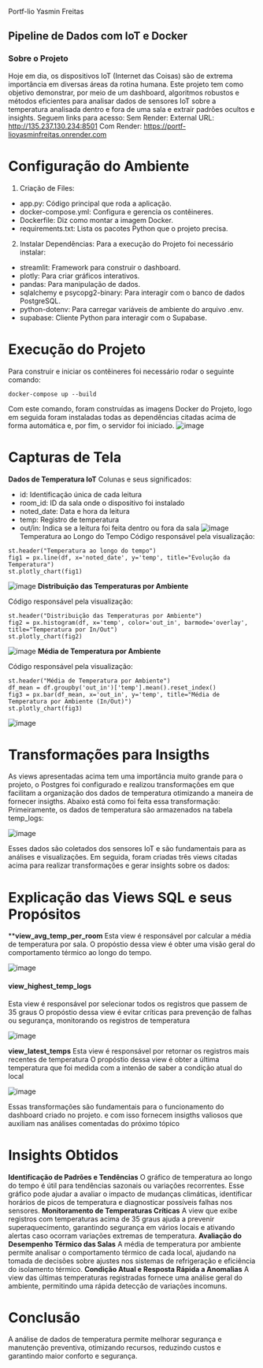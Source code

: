 Portf-lio Yasmin Freitas

## Pipeline de Dados com IoT e Docker
### Sobre o Projeto
Hoje em dia, os dispositivos IoT (Internet das Coisas) são de extrema importância em diversas áreas da rotina humana. Este projeto tem como objetivo demonstrar, por meio de um dashboard, algoritmos robustos e métodos eficientes para analisar dados de sensores IoT sobre a temperatura analisada dentro e fora de uma sala e extrair padrões ocultos e insights.
Seguem links para acesso:
Sem Render: External URL: http://135.237.130.234:8501
Com Render: https://portf-lioyasminfreitas.onrender.com
# Configuração do Ambiente
1. Criação de Files:
- app.py: Código principal que roda a aplicação.
- docker-compose.yml: Configura e gerencia os contêineres.
- Dockerfile: Diz como montar a imagem Docker.
- requirements.txt: Lista os pacotes Python que o projeto precisa.
2. Instalar Dependências:
Para a execução do Projeto foi necessário instalar:
- streamlit: Framework para construir o dashboard.
- plotly: Para criar gráficos interativos.
- pandas: Para manipulação de dados.
- sqlalchemy e psycopg2-binary: Para interagir com o banco de dados PostgreSQL.
- python-dotenv: Para carregar variáveis de ambiente do arquivo .env.
- supabase: Cliente Python para interagir com o Supabase.
# Execução do Projeto
Para construir e iniciar os contêineres foi necessário rodar o seguinte comando:
```
docker-compose up --build
```
Com este comando, foram construídas as imagens Docker do Projeto, logo em seguida foram instaladas todas as dependências citadas acima de forma automática e, por fim, o servidor foi iniciado.
![image](https://github.com/user-attachments/assets/e6994a24-df5a-4e4e-b9a4-6ffc8e27c229)
# Capturas de Tela
**Dados de Temperatura IoT**
Colunas e seus significados:
- id: Identificação única de cada leitura
- room_id: ID da sala onde o dispositivo foi instalado
- noted_date: Data e hora da leitura
- temp: Registro de temperatura
- out/in: Indica se a leitura foi feita dentro ou fora da sala
![image](https://github.com/user-attachments/assets/e490e6df-eb38-4c83-8a55-368b3a6f9761)
Temperatura ao Longo do Tempo
Código responsável pela visualização:
```
st.header("Temperatura ao longo do tempo")
fig1 = px.line(df, x='noted_date', y='temp', title="Evolução da Temperatura")
st.plotly_chart(fig1)
```
![image](https://github.com/user-attachments/assets/38b7c1bd-f06c-455f-a604-f89b005e76f7)
**Distribuição das Temperaturas por Ambiente**

Código responsável pela visualização:
```
st.header("Distribuição das Temperaturas por Ambiente")
fig2 = px.histogram(df, x='temp', color='out_in', barmode='overlay', title="Temperatura por In/Out")
st.plotly_chart(fig2)
```
![image](https://github.com/user-attachments/assets/2952c61b-11bf-4008-8f0e-99522d577cf8)
**Média de Temperatura por Ambiente**

Código responsável pela visualização:
```
st.header("Média de Temperatura por Ambiente")
df_mean = df.groupby('out_in')['temp'].mean().reset_index()
fig3 = px.bar(df_mean, x='out_in', y='temp', title="Média de Temperatura por Ambiente (In/Out)")
st.plotly_chart(fig3)
```
![image](https://github.com/user-attachments/assets/bf06d163-1821-4a34-acef-65aaab93f262)
# Transformações para Insigths
As views apresentadas acima tem uma importância muito grande para o projeto, o Postgres foi configurado e realizou transformações em que facilitam a organização dos dados de temperatura otimizando a maneira de fornecer insigths. Abaixo está como foi feita essa transformação:
Primeiramente, os dados de temperatura são armazenados na tabela temp_logs:

![image](https://github.com/user-attachments/assets/46a7cf28-b1ea-4a89-b85c-a073daa9a222)

Esses dados são coletados dos sensores IoT e são fundamentais para as análises e visualizações.
Em seguida, foram criadas três views citadas acima para realizar transformações e gerar insights sobre os dados:
# Explicação das Views SQL e seus Propósitos
****view_avg_temp_per_room**
Esta view é responsável por calcular a média de temperatura por sala.
O propóstio dessa view é obter uma visão geral do comportamento térmico ao longo do tempo.

![image](https://github.com/user-attachments/assets/71f53e23-335b-469f-9972-c0b5cde3b49a)

#### **view_highest_temp_logs**
Esta view é responsável por selecionar todos os registros que passem de 35 graus
O propóstio dessa view é evitar críticas para prevenção de falhas ou segurança, monitorando os registros de temperatura

![image](https://github.com/user-attachments/assets/e35a5e66-98a0-4299-bad8-c53efd0c6a23)

**view_latest_temps**
Esta view é responsável por retornar os registros mais recentes de temperatura
O propóstio dessa view é obter a última temperatura que foi medida com a intenão de saber a condição atual do local

![image](https://github.com/user-attachments/assets/5d4a9edb-9523-4a10-ad69-936cc8d51e51)

Essas transformações são fundamentais para o funcionamento do dashboard criado no projeto. e com isso fornecem insigths valiosos que auxiliam nas análises comentadas do próximo tópico
# Insights Obtidos
**Identificação de Padrões e Tendências**
O gráfico de temperatura ao longo do tempo é útil para tendências sazonais ou variações recorrentes. Esse gráfico pode ajudar a avaliar o impacto de mudanças climáticas, identificar horários de picos de temperatura e diagnosticar possíveis falhas nos sensores.
**Monitoramento de Temperaturas Críticas**
A view que exibe registros com temperaturas acima de 35 graus ajuda a prevenir superaquecimento, garantindo segurança em vários locais e ativando alertas caso ocorram variações extremas de temperatura.
**Avaliação do Desempenho Térmico das Salas**
A média de temperatura por ambiente permite analisar o comportamento térmico de cada local, ajudando na tomada de decisões sobre ajustes nos sistemas de refrigeração e eficiência do isolamento térmico.
**Condição Atual e Resposta Rápida a Anomalias**
A view das últimas temperaturas registradas fornece uma análise geral do ambiente, permitindo uma rápida detecção de variações incomuns.
# Conclusão
A análise de dados de temperatura permite melhorar segurança e manutenção preventiva, otimizando recursos, reduzindo custos e garantindo maior conforto e segurança.

